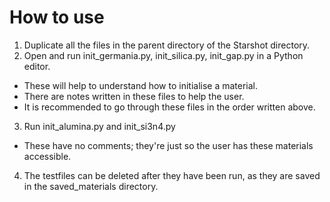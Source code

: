 # How to use
1. Duplicate all the files in the parent directory of the Starshot directory.
2. Open and run init_germania.py, init_silica.py, init_gap.py in a Python editor.
* These will help to understand how to initialise a material.
* There are notes written in these files to help the user.
* It is recommended to go through these files in the order written above.
3. Run init_alumina.py and init_si3n4.py
* These have no comments; they're just so the user has these materials accessible.
4. The testfiles can be deleted after they have been run, as they are saved in the saved_materials directory.
